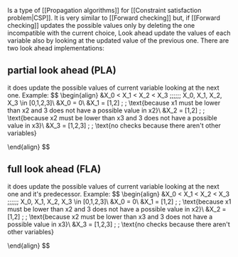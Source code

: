 Is a type of [[Propagation algorithms]] for [[Constraint satisfaction problem|CSP]].
It is very similar to [[Forward checking]] but, if [[Forward checking]] updates the possible values only by deleting the one incompatible with the current choice, Look ahead update the values of each variable also by looking at the updated value of the previous one.
There are two look ahead implementations:

## partial look ahead (PLA)
it does update the possible values of current variable looking at the next one.
Example:
$$
\begin{align}
&X_0 < X_1 < X_2 < X_3 \;\;\;\;\;\; X_0, X_1, X_2, X_3 \in [0,1,2,3]\\
&X_0 = 0\\
&X_1 = [1,2] \; \; \text{because x1 must be lower than x2 and 3 does not have a possible value in x2}\\
&X_2 = [1,2] \; \; \text{because x2 must be lower than x3 and 3 does not have a possible value in x3}\\
&X_3 = [1,2,3] \; \; \text{no checks because there aren't other variables}

\end{align}
$$

## full look ahead (FLA)
it does update the possible values of current variable looking at the next one and it's predecessor.
Example:
$$
\begin{align}
&X_0 < X_1 < X_2 < X_3 \;\;\;\;\;\; X_0, X_1, X_2, X_3 \in [0,1,2,3]\\
&X_0 = 0\\
&X_1 = [1,2] \; \; \text{because x1 must be lower than x2 and 3 does not have a possible value in x2}\\
&X_2 = [1,2] \; \; \text{because x2 must be lower than x3 and 3 does not have a possible value in x3}\\
&X_3 = [1,2,3] \; \; \text{no checks because there aren't other variables}

\end{align}
$$